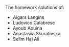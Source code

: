 The homework solutions of:

- Aigars Langins
- Ludovico Calabrese
- Ayoub Aouina
- Anastasiia Skurativska
- Selim Haj Ali
